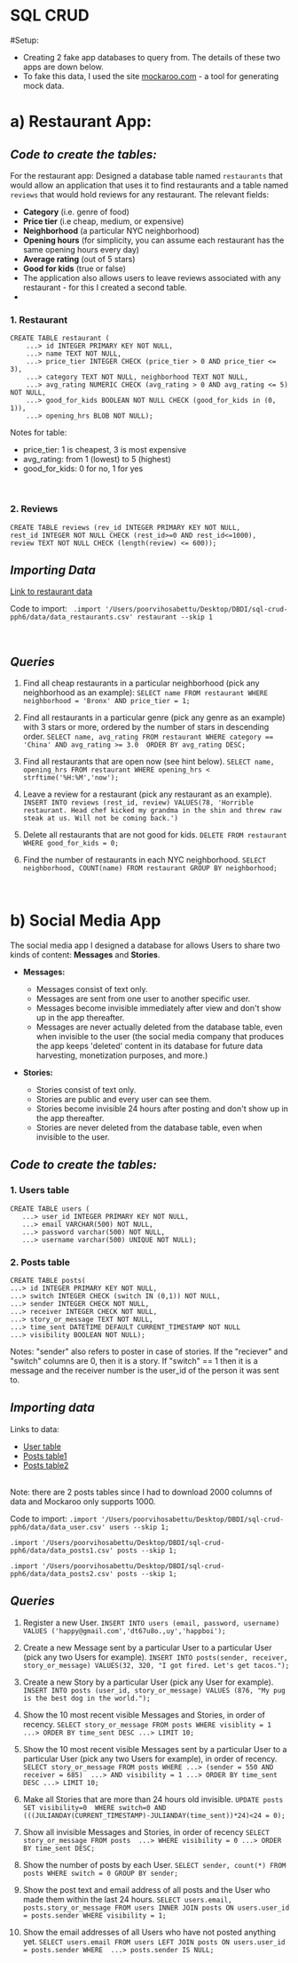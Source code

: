 # **SQL CRUD**

#Setup:
- Creating 2 fake app databases to query from. The details of these two apps are down below.
- To fake this data, I used the site [mockaroo.com](https://mockaroo.com) - a tool for generating mock data. 


# a) Restaurant App:

## _Code to create the tables:_
For the restaurant app: Designed a database table named `restaurants` that would allow an application that uses it to find restaurants and a table named `reviews` that would hold reviews for any restaurant.
The relevant fields:
- **Category** (i.e. genre of food)
- **Price tier** (i.e cheap, medium, or expensive)
- **Neighborhood** (a particular NYC neighborhood)
- **Opening hours** (for simplicity, you can assume each restaurant has the same opening hours every day)
- **Average rating** (out of 5 stars)
- **Good for kids** (true or false)
- The application also allows users to leave reviews associated with any restaurant - for this I created a second table.
- 
### 1. Restaurant
```
CREATE TABLE restaurant ( 
	...> id INTEGER PRIMARY KEY NOT NULL, 
	...> name TEXT NOT NULL, 
	...> price_tier INTEGER CHECK (price_tier > 0 AND price_tier <= 3), 
	...> category TEXT NOT NULL, neighborhood TEXT NOT NULL, 
	...> avg_rating NUMERIC CHECK (avg_rating > 0 AND avg_rating <= 5) NOT NULL, 
	...> good_for_kids BOOLEAN NOT NULL CHECK (good_for_kids in (0, 1)), 
	...> opening_hrs BLOB NOT NULL);
```
Notes for table: 
- price_tier: 1 is cheapest, 3 is most expensive
- avg_rating: from 1 (lowest) to 5 (highest)
- good_for_kids: 0 for no, 1 for yes

<br>

### 2. Reviews
```
CREATE TABLE reviews (rev_id INTEGER PRIMARY KEY NOT NULL, 
rest_id INTEGER NOT NULL CHECK (rest_id>=0 AND rest_id<=1000), 
review TEXT NOT NULL CHECK (length(review) <= 600));
```

## _Importing Data_

[Link to restaurant data](data/data_restaurants.csv)

Code to import: ` .import '/Users/poorvihosabettu/Desktop/DBDI/sql-crud-pph6/data/data_restaurants.csv' restaurant --skip 1`

<br>

##  _Queries_ 
1. Find all cheap restaurants in a particular neighborhood (pick any neighborhood as an example):
`SELECT name FROM restaurant WHERE neighborhood = 'Bronx' AND price_tier = 1;`

2. Find all restaurants in a particular genre (pick any genre as an example) with 3 stars or more, ordered by the number of stars in descending order.
`SELECT name, avg_rating FROM restaurant WHERE category == 'China' AND avg_rating >= 3.0  ORDER BY avg_rating DESC;`

3. Find all restaurants that are open now (see hint below).
`SELECT name, opening_hrs FROM restaurant WHERE opening_hrs < strftime('%H:%M','now');`

4. Leave a review for a restaurant (pick any restaurant as an example).
`INSERT INTO reviews (rest_id, review) VALUES(78, 'Horrible restaurant. Head chef kicked my grandma in the shin and threw raw steak at us. Will not be coming back.')`

5. Delete all restaurants that are not good for kids.
`DELETE FROM restaurant WHERE good_for_kids = 0;`

6. Find the number of restaurants in each NYC neighborhood.
`SELECT neighborhood, COUNT(name) FROM restaurant GROUP BY neighborhood;`


<br>

# b) Social Media App
The social media app I designed a database for allows Users to share two kinds of content: **Messages** and **Stories**.

- **Messages:**
  - Messages consist of text only.
  - Messages are sent from one user to another specific user.
  - Messages become invisible immediately after view and don't show up in the app thereafter.
  - Messages are never actually deleted from the database table, even when invisible to the user (the social media company that produces the app keeps 'deleted' content in its database for future data harvesting, monetization purposes, and more.)

- **Stories:**
  - Stories consist of text only.
  - Stories are public and every user can see them.
  - Stories become invisible 24 hours after posting and don't show up in the app thereafter.
  - Stories are never deleted from the database table, even when invisible to the user.


## _Code to create the tables:_

### 1. Users table
```
CREATE TABLE users (
   ...> user_id INTEGER PRIMARY KEY NOT NULL, 
   ...> email VARCHAR(500) NOT NULL, 
   ...> password varchar(500) NOT NULL, 
   ...> username varchar(500) UNIQUE NOT NULL);
```
### 2. Posts table
```
CREATE TABLE posts(
...> id INTEGER PRIMARY KEY NOT NULL, 
...> switch INTEGER CHECK (switch IN (0,1)) NOT NULL,
...> sender INTEGER CHECK NOT NULL,
...> receiver INTEGER CHECK NOT NULL,
...> story_or_message TEXT NOT NULL,
...> time_sent DATETIME DEFAULT CURRENT_TIMESTAMP NOT NULL
...> visibility BOOLEAN NOT NULL);
```
Notes: "sender" also refers to poster in case of stories.
If the "reciever" and "switch" columns are 0, then it is a story. 
If "switch" == 1 then it is a message and the receiver number is the user_id of the person it was sent to.

## _Importing data_

Links to data:
- [User table](data/data_users.csv)
- [Posts table1](data/data_posts1.csv)
- [Posts table2](data/data_posts2.csv)
<br>
Note: there are 2 posts tables since I had to download 2000 columns of data and Mockaroo only supports 1000. 

Code to import:
`.import '/Users/poorvihosabettu/Desktop/DBDI/sql-crud-pph6/data/data_user.csv' users --skip 1;`
<br>

`.import '/Users/poorvihosabettu/Desktop/DBDI/sql-crud-pph6/data/data_posts1.csv' posts --skip 1;`
<br>

`.import '/Users/poorvihosabettu/Desktop/DBDI/sql-crud-pph6/data/data_posts2.csv' posts --skip 1;`


## _Queries_ 

1. Register a new User.
`INSERT INTO users (email, password, username) VALUES ('happy@gmail.com','dt67u8o.,uy','happboi'); `

2. Create a new Message sent by a particular User to a particular User (pick any two Users for example).
`INSERT INTO posts(sender, receiver, story_or_message) VALUES(32, 320, "I got fired. Let's get tacos.");`

3. Create a new Story by a particular User (pick any User for example).
`INSERT INTO posts (user_id, story_or_message) VALUES (876, "My pug is the best dog in the world.");`

4. Show the 10 most recent visible Messages and Stories, in order of recency.
`SELECT story_or_message FROM posts WHERE visiblity = 1 
   ...> ORDER BY time_sent DESC
   ...> LIMIT 10;`

5. Show the 10 most recent visible Messages sent by a particular User to a particular User (pick any two Users for example), in order of recency.
`SELECT story_or_message FROM posts WHERE
   ...> (sender = 550 AND receiver = 685) 
   ...> AND visibility = 1
   ...> ORDER BY time_sent DESC
   ...> LIMIT 10;`

6. Make all Stories that are more than 24 hours old invisible.
`UPDATE posts SET visibility=0 
	WHERE switch=0 AND 
	(((JULIANDAY(CURRENT_TIMESTAMP)-JULIANDAY(time_sent))*24)<24 = 0);`

7. Show all invisible Messages and Stories, in order of recency
`SELECT story_or_message FROM posts 
   ...> WHERE visibility = 0
   ...> ORDER BY time_sent DESC;`

8. Show the number of posts by each User.
`SELECT sender, count(*) FROM posts WHERE switch = 0 GROUP BY sender;`

9. Show the post text and email address of all posts and the User who made them within the last 24 hours.
`SELECT users.email, posts.story_or_message FROM users INNER JOIN posts ON users.user_id = posts.sender WHERE visibility = 1;`

10.  Show the email addresses of all Users who have not posted anything yet.
`SELECT users.email FROM users LEFT JOIN posts ON users.user_id = posts.sender WHERE 
   ...> posts.sender IS NULL;`








